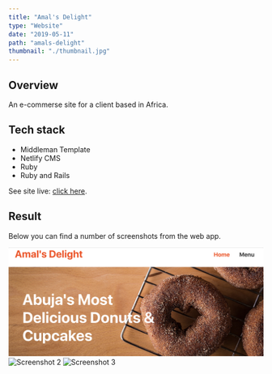 ```yaml
---
title: "Amal's Delight"
type: "Website"
date: "2019-05-11"
path: "amals-delight"
thumbnail: "./thumbnail.jpg"
---
```


## Overview

An e-commerse site for a client based in Africa.

## Tech stack

- Middleman Template
- Netlify CMS
- Ruby
- Ruby and Rails

See site live: [click here](https://amalsdelight.netlify.com/ "Amal's Delight").

## Result

Below you can find a number of screenshots from the web app.

![Screenshot 1](./image1.jpg)
![Screenshot 2](./image2.jpg)
![Screenshot 3](./image3.jpg)
